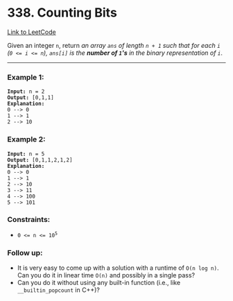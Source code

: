 # 338. Counting Bits

[Link to LeetCode](https://leetcode.com/problems/counting-bits/description/)

Given an integer `n`, return _an array `ans` of length `n + 1` such that for each `i` (`0 <= i <= n`), `ans[i]` is the **number of `1`'s** in the binary representation of `i`_.

---

### Example 1:

<pre><code><strong>Input:</strong> n = 2
<strong>Output:</strong> [0,1,1]
<strong>Explanation:</strong>
0 --> 0
1 --> 1
2 --> 10</code></pre>

### Example 2:

<pre><code><strong>Input:</strong> n = 5
<strong>Output:</strong> [0,1,1,2,1,2]
<strong>Explanation:</strong>
0 --> 0
1 --> 1
2 --> 10
3 --> 11
4 --> 100
5 --> 101</code></pre>

### Constraints:

* <code>0 <= n <= 10<sup>5</sup></code>

### Follow up:

* It is very easy to come up with a solution with a runtime of `O(n log n)`. Can you do it in linear time `O(n)` and possibly in a single pass?
* Can you do it without using any built-in function (i.e., like `__builtin_popcount` in C++)?